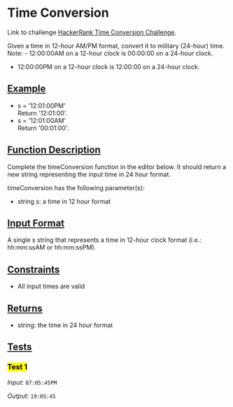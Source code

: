 # Time Conversion

Link to challenge [HackerRank Time Conversion Challenge](https://www.hackerrank.com/challenges/time-conversion/problem?isFullScreen=true).

Given a time in 12-hour AM/PM format, convert it to military (24-hour) time.
Note: - 12:00:00AM on a 12-hour clock is 00:00:00 on a 24-hour clock.

- 12:00:00PM on a 12-hour clock is 12:00:00 on a 24-hour clock.

## **<u>Example</u>**

- s = '12:01:00PM' <br/>
  Return '12:01:00'.
- s = '12:01:00AM' <br/>
  Return '00:01:00'.

## **<u>Function Description</u>**

Complete the timeConversion function in the editor below. It should return a new string representing the input time in 24 hour format.

timeConversion has the following parameter(s):

- string s: a time in 12 hour format

## **<u>Input Format</u>**

A single s string that represents a time in 12-hour clock format (i.e.: hh:mm:ssAM or hh:mm:ssPM).

## **<u>Constraints</u>**

- All input times are valid

## **<u>Returns</u>**

- string: the time in 24 hour format

## **<u>Tests</u>**

### **<mark>Test 1</mark>**

_Input_: `07:05:45PM`

_Output_:
`19:05:45`
